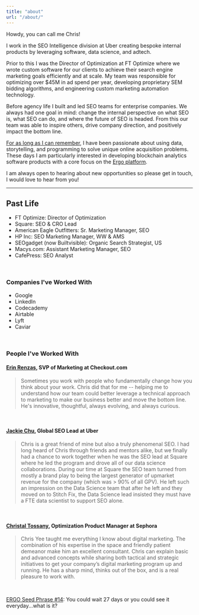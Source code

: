 ```yaml
---
title: "about"
url: "/about/"
---
```


Howdy, you can call me Chris!

I work in the SEO Intelligence division at Uber creating bespoke internal products by leveraging software, data science, and adtech.

Prior to this I was the Director of Optimization at FT Optimize where we wrote custom software for our clients to achieve their search engine marketing goals efficiently and at scale. My team was responsible for optimizing over $45M in ad spend per year, developing proprietary SEM bidding algorithms, and engineering custom marketing automation technology.

Before agency life I built and led SEO teams for enterprise companies. We always had one goal in mind: change the internal perspective on what SEO is, what SEO can do, and where the future of SEO is headed. From this our team was able to inspire others, drive company direction, and positively impact the bottom line.

[For as long as I can remember](https://www.christopheryee.org/news/), I have been passionate about using data, storytelling, and programming to solve unique online acquisition problems. These days I am particularly interested in developing blockchain analytics software products with a core focus on the [Ergo platform](https://ergoplatform.org/en/).

I am always open to hearing about new opportunities so please get in touch, I would love to hear from you!

---


## **Past Life** 

* FT Optimize: Director of Optimization
* Square: SEO & CRO Lead
* American Eagle Outfitters: Sr. Marketing Manager, SEO
* HP Inc: SEO Marketing Manager, WW & AMS
* SEOgadget (now Builtvisible): Organic Search Strategist, US
* Macys.com: Assistant Marketing Manager, SEO 
* CafePress: SEO Analyst

<br>

### **Companies I've Worked With**

* Google
* LinkedIn
* Codecademy
* Airtable
* Lyft
* Caviar

<br>

### **People I've Worked With**

#### [Erin Renzas](http://www.linkedin.com/in/erinrenzas), SVP of Marketing at Checkout.com
> Sometimes you work with people who fundamentally change how you think about your work. Chris did that for me -- helping me to understand how our team could better leverage a technical approach to marketing to make our business better and move the bottom line. He's innovative, thoughtful, always evolving, and always curious.  

<br>
  
#### [Jackie Chu](https://www.jackiecchu.com/), Global SEO Lead at Uber
> Chris is a great friend of mine but also a truly phenomenal SEO. I had long heard of Chris through friends and mentors alike, but we finally had a chance to work together when he was the SEO lead at Square where he led the program and drove all of our data science collaborations. During our time at Square the SEO team turned from mostly a brand play to being the largest generator of upmarket revenue for the company (which was > 90% of all GPV). He left such an impression on the Data Science team that after he left and they moved on to Stitch Fix, the Data Science lead insisted they must have a FTE data scientist to support SEO alone.  

<br>

#### [Christal Tossany](https://www.linkedin.com/in/christaltossany/), Optimization Product Manager at Sephora
> Chris Yee taught me everything I know about digital marketing. The combination of his expertise in the space and friendly patient demeanor make him an excellent consultant. Chris can explain basic and advanced concepts while sharing both tactical and strategic initiatives to get your company’s digital marketing program up and running. He has a sharp mind, thinks out of the box, and is a real pleasure to work with.  

<br>

[ERGO Seed Phrase #14](https://www.reddit.com/r/ergonauts/comments/t2n8yj/the_15_days_of_ergo_seed_phrases/): You could wait 27 days or you could see it everyday...what is it?

<br>

